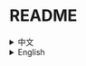 # README
<details>
<summary>中文</summary>

# QA系统

这是一个基于Java开发的问答（QA）系统，旨在为用户提供便捷的问答服务。该系统支持用户登录、问题查询等功能，适用于讲师和学生等不同角色。

## 功能特性

- **用户登录**：支持讲师和学生角色的用户登录。
- **问题查询**：用户可通过输入“?”来查询数据库中的现有问题。
- **图形用户界面（GUI）**：提供直观友好的用户界面，提升用户体验。

## 安装与运行

1. **克隆仓库**：

   ```bash
   git clone https://github.com/Cccjha0/QA-system.git
   ```
   
2. **导入项目**：

   使用支持Java的集成开发环境（如 *Eclipse* 或 *IntelliJ IDEA*）导入该项目。

3. **运行项目**：

   在集成开发环境中运行主类以启动应用程序。

## 使用说明

- **登录**：使用以下默认用户登录系统：

  - 用户ID：1，密码：123，姓名：Jonathan Chen，角色：讲师
  - 用户ID：2，密码：123，姓名：Peter，角色：学生
  - 用户ID：3，密码：123，姓名：Lucas，角色：讲师

- **查询问题**：登录后，在输入框中输入“?”，即可查询数据库中的现有问题。

## 贡献者

- **[Cccjha0](https://github.com/Cccjha0)**：负责后端开发、功能实现、代码优化，以及数据库表的设计和创建。
- **[ponder-er](https://github.com/ponder-er)**：负责图形用户界面（GUI）设计、功能实现和代码优化。
- **[lucaswtfreal](https://github.com/lucaswtfreal)**：负责Git版本控制、测试与调试、JUnit测试、代码优化，并协助功能实现。

## 联系方式

如有任何问题或建议，请通过 GitHub 仓库的 [Issues](https://github.com/Cccjha0/QA-system/issues) 页面与我们联系。
</details>

<details>
<summary>English</summary>

# QA System

This is a Java-based Question and Answer (QA) system designed to provide a convenient platform for users to ask and answer questions. The system supports login functionality for different roles, such as lecturers and students, and allows users to query existing questions.

## Features

- **User Login**: Supports login functionality for lecturers and students.
- **Question Query**: Users can query existing questions in the database by entering “?”.
- **Graphical User Interface (GUI)**: Provides an intuitive and user-friendly interface to enhance the user experience.

## Installation and Setup

1. **Clone the Repository**:

   ```bash
   git clone https://github.com/Cccjha0/QA-system.git
   ```

2. **Import Project**:

   Import the project into an Integrated Development Environment (IDE) that supports Java, such as *Eclipse* or *IntelliJ IDEA*.

3. **Run the Project**:

   Run the main class in the IDE to start the application.

## Usage

- **Login**: Use the following default user accounts to log into the system:

  - User ID: 1, Password: 123, Name: Jonathan Chen, Role: Lecturer
  - User ID: 2, Password: 123, Name: Peter, Role: Student
  - User ID: 3, Password: 123, Name: Lucas, Role: Lecturer

- **Query Questions**: After logging in, type “?” in the input field to query existing questions in the database.

## Contributors

- **[Cccjha0](https://github.com/Cccjha0)**: Backend development, feature implementation, code optimization, and database table design and creation.
- **[ponder-er](https://github.com/ponder-er)**: GUI design, feature implementation, and code optimization.
- **[lucaswtfreal](https://github.com/lucaswtfreal)**: Git version control, testing and debugging, JUnit testing, code optimization, and feature implementation support.

## Contact

If you have any questions or suggestions, please reach out through the [Issues](https://github.com/Cccjha0/QA-system/issues) page in our GitHub repository.
</details>
